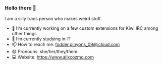 ### Hello there 👋

I am a silly trans person who makes weird stuff.

- 🔭 I’m currently working on a few custom extensions for Kiwi IRC among other things
- 🌱 I’m currently studying in IT
- 📫 How to reach me: fodder.pinyons_09@icloud.com
- 😄 Pronouns: she/her/they/them
- 💻 Website: https://www.alixcozmo.com
